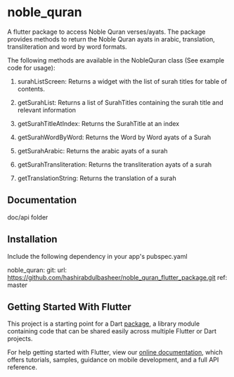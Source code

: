 # noble_quran

A flutter package to access Noble Quran verses/ayats. The package provides methods to return the Noble Quran
ayats in arabic, translation, transliteration and word by word formats.

The following methods are available in the NobleQuran class (See example code for usage):
 1) surahListScreen:
 Returns a widget with the list of surah titles for table of contents.

 2) getSurahList:
 Returns a list of SurahTitles containing the surah title and relevant information

 3) getSurahTitleAtIndex:
 Returns the SurahTitle at an index

 4) getSurahWordByWord:
 Returns the Word by Word ayats of a Surah

 5) getSurahArabic:
 Returns the arabic ayats of a surah

 6) getSurahTransliteration:
 Returns the transliteration ayats of a surah

 7) getTranslationString:
 Returns the translation of a surah

## Documentation

doc/api folder

## Installation

Include the following dependency in your app's pubspec.yaml

noble_quran:
 git:
  url: https://github.com/hashirabdulbasheer/noble_quran_flutter_package.git
  ref: master

## Getting Started With Flutter

This project is a starting point for a Dart [package](https://flutter.dev/developing-packages/),
a library module containing code that can be shared easily across
multiple Flutter or Dart projects.

For help getting started with Flutter, view our
[online documentation](https://flutter.dev/docs), which offers tutorials,
samples, guidance on mobile development, and a full API reference.
